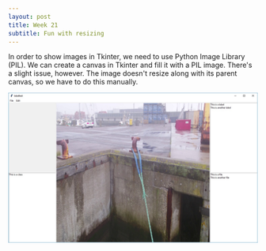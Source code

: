 ```yaml
---
layout: post
title: Week 21
subtitle: Fun with resizing
---
```


In order to show images in Tkinter, we need to use Python Image Library (PIL). We can create a canvas in Tkinter and fill it with a PIL image. There's a slight issue, however. The image doesn't resize along with its parent canvas, so we have to do this manually.

![almost](/img/almost.jpg)

